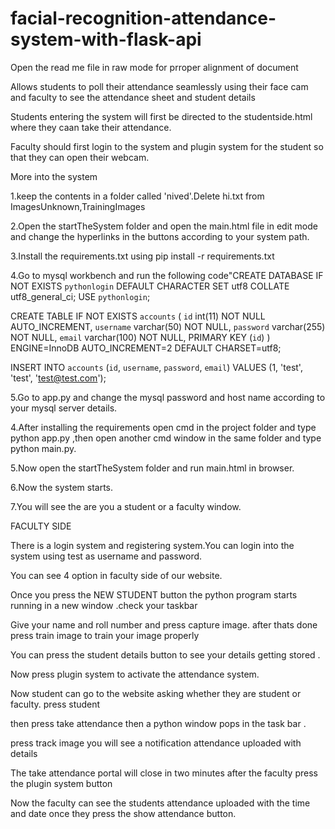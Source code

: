# facial-recognition-attendance-system-with-flask-api
Open the read me file in raw mode for prroper alignment of document

Allows students to poll their attendance seamlessly using their face cam and faculty to see the attendance sheet and student details

Students entering the system will first be directed to the studentside.html where they caan take their attendance.

Faculty should first login to the system and plugin system for the student so that they can open their webcam.

More into the system 


1.keep the contents in a folder called 'nived'.Delete hi.txt from ImagesUnknown,TrainingImages 


2.Open the startTheSystem folder and open the main.html file in edit mode and change the hyperlinks in the buttons according to your system path.


3.Install the requirements.txt using pip install -r requirements.txt 

4.Go to mysql workbench and run the following code"CREATE DATABASE IF NOT EXISTS `pythonlogin` DEFAULT CHARACTER SET utf8 COLLATE utf8_general_ci;
USE `pythonlogin`;

CREATE TABLE IF NOT EXISTS `accounts` (
	`id` int(11) NOT NULL AUTO_INCREMENT,
  	`username` varchar(50) NOT NULL,
  	`password` varchar(255) NOT NULL,
  	`email` varchar(100) NOT NULL,
    PRIMARY KEY (`id`)
) ENGINE=InnoDB AUTO_INCREMENT=2 DEFAULT CHARSET=utf8;

INSERT INTO `accounts` (`id`, `username`, `password`, `email`) VALUES (1, 'test', 'test', 'test@test.com');


5.Go to app.py and change the mysql password and host name according to your mysql server details.


4.After installing the requirements open cmd in the project folder and type python app.py ,then open another cmd window in the same folder and type python main.py.


5.Now open the startTheSystem folder and run main.html in browser.


6.Now the system starts.



7.You will see the are you a student or a faculty window.

FACULTY SIDE

There is a login system and registering system.You can login into the system using test as username and password.

You can see 4 option in faculty side of our website.

Once you press the NEW STUDENT button the python program starts running in a new window .check your taskbar

Give your name and roll number and press capture image.
after thats done press train image to train your image properly

You can press the student details button to see your details getting stored .

Now press plugin system to activate the attendance system.

Now student can go to the website asking whether they are student or faculty. press student

then press take attendance then a python window pops in the task bar .


press track image you will see a notification attendance uploaded with details


The take attendance portal will close in two minutes after the faculty press the plugin system button


Now the faculty can see the students attendance uploaded with the time and date once they press the show attendance button.


